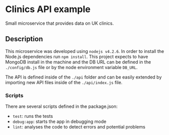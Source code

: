 # Clinics API example

Small microservice that provides data on UK clinics.

## Description

This microservice was developed using `nodejs v4.2.6`. In order to install the Node.js dependencies run `npm install`. This project expects to have MongoDB install in the machine and the DB URL can be defined in the `./config/db.js` file or by the node environment variable `DB_URL`.

The API is defined inside of the `./api` folder and can be easily extended by importing new API files inside of the `./api/index.js` file.

### Scripts

There are several scripts defined in the package.json:

* `test`: runs the tests
* `debug:app`: starts the app in debugging mode
* `lint`: analyses the code to detect errors and potential problems